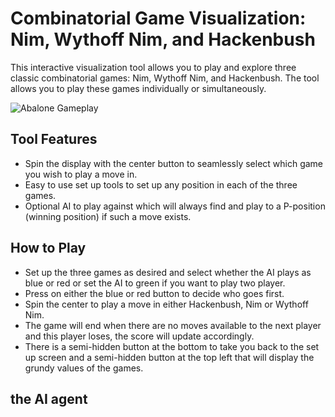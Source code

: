 # Combinatorial Game Visualization: Nim, Wythoff Nim, and Hackenbush
This interactive visualization tool allows you to play and explore three classic combinatorial games: Nim, Wythoff Nim, and Hackenbush. The tool allows you to play these games individually or simultaneously.

![Abalone Gameplay](Abalone_gameplay.jpg)

## Tool Features

- Spin the display with the center button to seamlessly select which game you wish to play a move in.
- Easy to use set up tools to set up any position in each of the three games.
- Optional AI to play against which will always find and play to a P-position (winning position) if such a move exists.

## How to Play

- Set up the three games as desired and select whether the AI plays as blue or red or set the AI to green if you want to play two player.
- Press on either the blue or red button to decide who goes first.
- Spin the center to play a move in either Hackenbush, Nim or Wythoff Nim.
- The game will end when there are no moves available to the next player and this player loses, the score will update accordingly.
- There is a semi-hidden button at the bottom to take you back to the set up screen and a semi-hidden button at the top left that will display the grundy values of the games.

## the AI agent



